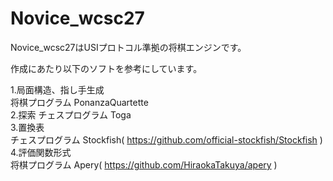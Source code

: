 # Novice_wcsc27

Novice_wcsc27はUSIプロトコル準拠の将棋エンジンです。  

作成にあたり以下のソフトを参考にしています。  

1.局面構造、指し手生成  
将棋プログラム PonanzaQuartette  
2.探索
チェスプログラム Toga  
3.置換表  
チェスプログラム Stockfish( https://github.com/official-stockfish/Stockfish )  
4.評価関数形式  
将棋プログラム Apery( https://github.com/HiraokaTakuya/apery )